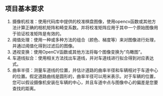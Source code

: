 ## 项目基本要求

1. 摄像机校准：使用代码库中提供的校准棋盘图像，使用opencv函数或其他方法计算正确的相机矩阵和畸变系数。并将校准矩阵应用于其中一个原始图像用于验证校准矩阵是有效的。
2. 阈值处理：使用一种或多种方法的组合（颜色、梯度等）来对图像进行处理，并通过阈值化得到过滤后的图像。
3. 透视变换：使用OpenCV函数或其他方法将每个图像变换为“鸟瞰图”。
4. 车道线拟合：使用相关方法找出车道线，并对车道线进行拟合得到对应表达式。
5. 曲率半径：测量车道线的位置，并估计道路的曲率半径和车辆相对于车道中心的位置。假定道路曲线是圆形的，曲率半径可以用米表示。对于车辆的位置，您可以假设摄像机安装在车辆的中心，并且车道中点与图像中心的偏差是您要查找的距离。




